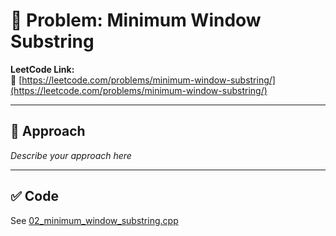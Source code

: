 ﻿# 🧠 Problem: Minimum Window Substring

**LeetCode Link:**  
🔗 [https://leetcode.com/problems/minimum-window-substring/](https://leetcode.com/problems/minimum-window-substring/)

---

## 🚀 Approach

_Describe your approach here_

---

## ✅ Code

See [02_minimum_window_substring.cpp](./02_minimum_window_substring.cpp)
